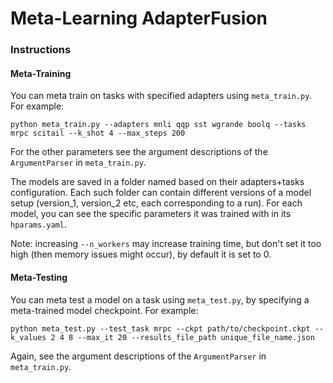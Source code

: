 # Meta-Learning AdapterFusion

### Instructions

#### Meta-Training
You can meta train on tasks with specified adapters using `meta_train.py`. For example:
```
python meta_train.py --adapters mnli qqp sst wgrande boolq --tasks mrpc scitail --k_shot 4 --max_steps 200
```
For the other parameters see the argument descriptions of the `ArgumentParser` in `meta_train.py`. 

The models are saved in a folder named based on their adapters+tasks configuration. Each such folder can contain different versions of a model setup (version_1, version_2 etc, each corresponding to a run). For each model, you can see the specific parameters it was trained with in its `hparams.yaml`.  

Note: increasing `--n_workers` may increase training time, but don't set it too high (then memory issues might occur), by default it is set to 0.

#### Meta-Testing
You can meta test a model on a task using `meta_test.py`, by specifying a meta-trained model checkpoint. For example:
```
python meta_test.py --test_task mrpc --ckpt path/to/checkpoint.ckpt --k_values 2 4 8 --max_it 20 --results_file_path unique_file_name.json
```
Again, see the argument descriptions of the `ArgumentParser` in `meta_train.py`. 


